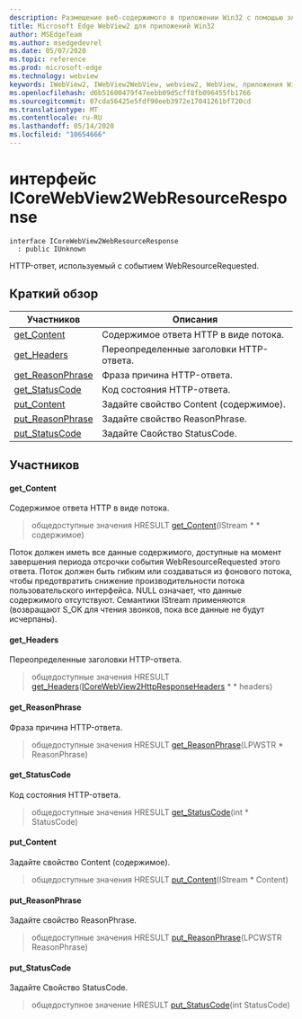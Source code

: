 ```yaml
---
description: Размещение веб-содержимого в приложении Win32 с помощью элемента управления Microsoft Edge WebView2
title: Microsoft Edge WebView2 для приложений Win32
author: MSEdgeTeam
ms.author: msedgedevrel
ms.date: 05/07/2020
ms.topic: reference
ms.prod: microsoft-edge
ms.technology: webview
keywords: IWebView2, IWebView2WebView, webview2, WebView, приложения Win32, Win32, EDGE, ICoreWebView2, ICoreWebView2Controller, элемент управления "веб-браузер", HTML Edge
ms.openlocfilehash: d6b51600479f47eebb09d5cff8fb096455fb1766
ms.sourcegitcommit: 07cda56425e5fdf90eeb3972e17041261bf720cd
ms.translationtype: MT
ms.contentlocale: ru-RU
ms.lasthandoff: 05/14/2020
ms.locfileid: "10654666"
---
```

# интерфейс ICoreWebView2WebResourceResponse 

```
interface ICoreWebView2WebResourceResponse
  : public IUnknown
```

HTTP-ответ, используемый с событием WebResourceRequested.

## Краткий обзор

 Участников                        | Описания
--------------------------------|---------------------------------------------
[get_Content](#get_content) | Содержимое ответа HTTP в виде потока.
[get_Headers](#get_headers) | Переопределенные заголовки HTTP-ответа.
[get_ReasonPhrase](#get_reasonphrase) | Фраза причина HTTP-ответа.
[get_StatusCode](#get_statuscode) | Код состояния HTTP-ответа.
[put_Content](#put_content) | Задайте свойство Content (содержимое).
[put_ReasonPhrase](#put_reasonphrase) | Задайте свойство ReasonPhrase.
[put_StatusCode](#put_statuscode) | Задайте Свойство StatusCode.

## Участников

#### get_Content 

Содержимое ответа HTTP в виде потока.

> общедоступные значения HRESULT [get_Content](#get_content)(IStream * * содержимое)

Поток должен иметь все данные содержимого, доступные на момент завершения периода отсрочки события WebResourceRequested этого ответа. Поток должен быть гибким или создаваться из фонового потока, чтобы предотвратить снижение производительности потока пользовательского интерфейса. NULL означает, что данные содержимого отсутствуют. Семантики IStream применяются (возвращают S_OK для чтения звонков, пока все данные не будут исчерпаны).

#### get_Headers 

Переопределенные заголовки HTTP-ответа.

> общедоступные значения HRESULT [get_Headers](#get_headers)([ICoreWebView2HttpResponseHeaders](icorewebview2httpresponseheaders.md) * * headers)

#### get_ReasonPhrase 

Фраза причина HTTP-ответа.

> общедоступные значения HRESULT [get_ReasonPhrase](#get_reasonphrase)(LPWSTR * ReasonPhrase)

#### get_StatusCode 

Код состояния HTTP-ответа.

> общедоступные значения HRESULT [get_StatusCode](#get_statuscode)(int * StatusCode)

#### put_Content 

Задайте свойство Content (содержимое).

> общедоступные значения HRESULT [put_Content](#put_content)(IStream * Content)

#### put_ReasonPhrase 

Задайте свойство ReasonPhrase.

> общедоступные значения HRESULT [put_ReasonPhrase](#put_reasonphrase)(LPCWSTR ReasonPhrase)

#### put_StatusCode 

Задайте Свойство StatusCode.

> общедоступное значение HRESULT [put_StatusCode](#put_statuscode)(int StatusCode)

